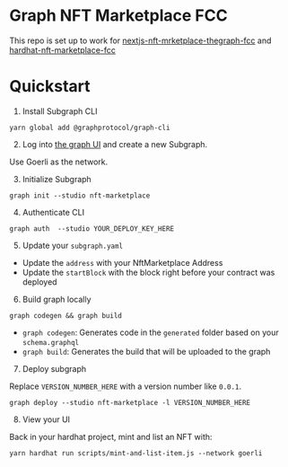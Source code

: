 # Graph NFT Marketplace FCC

This repo is set up to work for [nextjs-nft-mrketplace-thegraph-fcc](https://github.com/jtysorin/nextjs-nft-mrketplace-thegraph-fcc)
and [hardhat-nft-marketplace-fcc](https://github.com/jtysorin/hardhat-nft-marketplace-fcc)

# Quickstart

1. Install Subgraph CLI

```
yarn global add @graphprotocol/graph-cli
```

2. Log into [the graph UI](https://thegraph.com/studio/subgraph) and create a new Subgraph.

Use Goerli as the network.

3. Initialize Subgraph

```
graph init --studio nft-marketplace
```

4. Authenticate CLI

```
graph auth  --studio YOUR_DEPLOY_KEY_HERE
```

5. Update your `subgraph.yaml`

-   Update the `address` with your NftMarketplace Address
-   Update the `startBlock` with the block right before your contract was deployed

6. Build graph locally

```
graph codegen && graph build
```

-   `graph codegen`: Generates code in the `generated` folder based on your `schema.graphql`
-   `graph build`: Generates the build that will be uploaded to the graph

7. Deploy subgraph

Replace `VERSION_NUMBER_HERE` with a version number like `0.0.1`.

```
graph deploy --studio nft-marketplace -l VERSION_NUMBER_HERE
```

8. View your UI

Back in your hardhat project, mint and list an NFT with:

```
yarn hardhat run scripts/mint-and-list-item.js --network goerli
```
